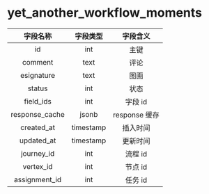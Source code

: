 # yet_another_workflow_moments

| 字段名称 | 字段类型 | 字段含义 |
| :-----: | :-----: | :-----: 
| id | int | 主键 |
| comment | text | 评论 |
| esignature | text | 图画 |
| status | int | 状态 |
| field_ids | int | 字段 id |
| response_cache | jsonb | response 缓存 |
| created_at | timestamp | 插入时间 |
| updated_at | timestamp | 更新时间 |
| journey_id | int | 流程 id |
| vertex_id | int | 节点 id |
| assignment_id | int | 任务 id |

